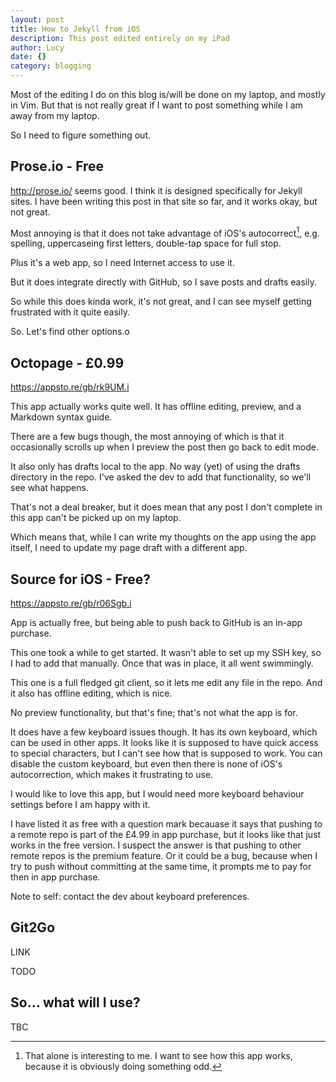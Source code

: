 ```yaml
---
layout: post
title: How to Jekyll from iOS
description: This post edited entirely on my iPad
author: Lucy
date: {}
category: blogging
---
```

Most of the editing I do on this blog is/will be done on my laptop, and mostly in Vim. But that is not really great if I want to post something while I am away from my laptop.

So I need to figure something out.

## Prose.io - Free

http://prose.io/ seems good. I think it is designed specifically for Jekyll sites. I have been writing this post in that site so far, and it works okay, but not great.

Most annoying is that it does not take advantage of iOS's autocorrect[^1], e.g. spelling, uppercaseing first letters, double-tap space for full stop.

Plus it's a web app, so I need Internet access to use it.

But it does integrate directly with GitHub, so I save posts and drafts easily.

So while this does kinda work, it's not great, and I can see myself getting frustrated with it quite easily.

So. Let's find other options.o

## Octopage - £0.99

https://appsto.re/gb/rk9UM.i

This app actually works quite well. It has offline editing, preview, and a Markdown syntax guide.

There are a few bugs though, the most annoying of which is that it occasionally scrolls up when I preview the post then go back to edit mode.

It also only has drafts local to the app. No way (yet) of using the drafts directory in the repo.
I've asked the dev to add that functionality, so we'll see what happens.

That's not a deal breaker, but it does mean that any post I don't complete in this app can't be picked up on my laptop.

Which means that, while I can write my thoughts on the app using the app itself, I need to update my page draft with a different app.

## Source for iOS - Free?

https://appsto.re/gb/r06Sgb.i

App is actually free, but being able to push back to GitHub is an in-app purchase.

This one took a while to get started. It wasn't able to set up my SSH key, so I had to add that manually. Once that was in place, it all went swimmingly.

This one is a full fledged git client, so it lets me edit any file in the repo. And it also has offline editing, which is nice.

No preview functionality, but that's fine; that's not what the app is for.

It does have a few keyboard issues though. It has its own keyboard, which can be used in other apps. It looks like it is supposed to have quick access to special characters, but I can't see how that is supposed to work. You can disable the custom keyboard, but even then there is none of iOS's autocorrection, which makes it frustrating to use.

I would like to love this app, but I would need more keyboard behaviour settings before I am happy with it.

I have listed it as free with a question mark becauase it says that pushing to a remote repo is part of the £4.99 in app purchase, but it looks like that just works in the free version. I suspect the answer is that pushing to other remote repos is the premium feature. Or it could be a bug, because when I try to push without committing at the same time, it prompts me to pay for then in app purchase.

Note to self: contact the dev about keyboard preferences.

## Git2Go

LINK

TODO

## So... what will I use?

TBC

[^1]: That alone is interesting to me. I want to see how this app works, because it is obviously doing something odd.
